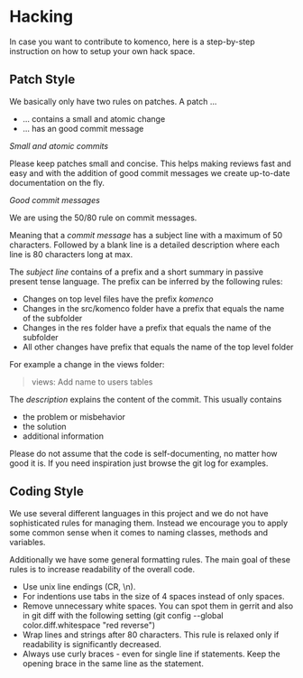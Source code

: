 Hacking
=======

In case you want to contribute to komenco, here is a step-by-step instruction on
how to setup your own hack space.

Patch Style
-----------

We basically only have two rules on patches. A patch ...

* ... contains a small and atomic change
* ... has an good commit message

*Small and atomic commits*

Please keep patches small and concise. This helps making reviews fast and easy
and with the addition of good commit messages we create up-to-date documentation
on the fly.

*Good commit messages*

We are using the 50/80 rule on commit messages.

Meaning that a *commit message* has a subject line with a maximum of 50
characters. Followed by a blank line is a detailed description where each line
is 80 characters long at max.

The *subject line* contains of a prefix and a short summary in passive present
tense language. The prefix can be inferred by the following rules:

* Changes on top level files have the prefix *komenco*
* Changes in the src/komenco folder have a prefix that equals the name of the
  subfolder
* Changes in the res folder have a prefix that equals the name of the
  subfolder
* All other changes have prefix that equals the name of the top level folder

For example a change in the views folder:

> views: Add name to users tables

The *description* explains the content of the commit. This usually contains

* the problem or misbehavior
* the solution
* additional information

Please do not assume that the code is self-documenting, no matter how good it
is. If you need inspiration just browse the git log for examples.

Coding Style
------------

We use several different languages in this project and we do not have
sophisticated rules for managing them. Instead we encourage you to apply some
common sense when it comes to naming classes, methods and variables.

Additionally we have some general formatting rules. The main goal of these rules
is to increase readability of the overall code.

* Use unix line endings (CR, \n).
* For indentions use tabs in the size of 4 spaces instead of only spaces.
* Remove unnecessary white spaces. You can spot them in gerrit and also in git
  diff with the following setting
  (git config --global color.diff.whitespace "red reverse")
* Wrap lines and strings after 80 characters. This rule is relaxed only if
  readability is significantly decreased.
* Always use curly braces - even for single line if statements. Keep the opening
  brace in the same line as the statement.